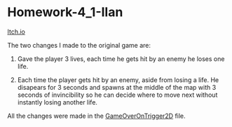 # Homework-4_1-Ilan
[Itch.io](https://tornifrog.itch.io/homework-4-1-ilan)

The two changes I made to the original game are:

1. Gave the player 3 lives, each time he gets hit by an enemy he loses one life.

2. Each time the player gets hit by an enemy, aside from losing a life. He disapears for 3 seconds and spawns at the middle of the map with 3 seconds of invincibility so he can decide where to move next without instantly losing another life.

All the changes were made in the [GameOverOnTrigger2D](https://github.com/Tornifrog-Interactive/Homework-4_1-Ilan/blob/main/Assets/Scripts/GameOverOnTrigger2D.cs) file.
